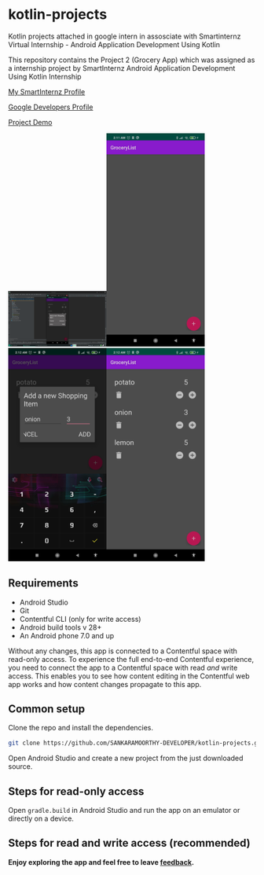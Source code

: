 # kotlin-projects
Kotlin projects attached in google intern in assosciate with Smartinternz
Virtual Internship - Android Application Development Using Kotlin

This repository contains the Project 2 (Grocery App) which was assigned as a internship project by SmartInternz Android Application Development Using Kotlin Internship

[My SmartInternz Profile](https://smartinternz.com/student-profile/feed/U0IyMDIyMDIzNzcwNw==)

[Google Developers Profile](https://g.dev/sankaramoorthy)

[Project Demo](https://drive.google.com/file/d/1HfdKsH-h_b1BfnkNZDcpmDn295ioIaBr/view?usp=sharing)


<img src="assets/sma.png" width="200"/><img src="assets/Screenshot_2022-09-23-02-11-45-739_com.androiddevs.grocerylist.jpg" width="200"/><img src="assets/Screenshot_2022-09-23-02-12-13-786_com.androiddevs.grocerylist.jpg" width="200"/><img src="assets/Screenshot_2022-09-23-02-12-25-367_com.androiddevs.grocerylist.jpg" width="200"/>


## Requirements

* Android Studio
* Git
* Contentful CLI (only for write access)
* Android build tools v 28+
* An Android phone 7.0 and up

Without any changes, this app is connected to a Contentful space with read-only access. To experience the full end-to-end Contentful experience, you need to connect the app to a Contentful space with read _and_ write access. This enables you to see how content editing in the Contentful web app works and how content changes propagate to this app.

## Common setup

Clone the repo and install the dependencies.

```bash
git clone https://github.com/SANKARAMOORTHY-DEVELOPER/kotlin-projects.git
```

Open Android Studio and create a new project from the just downloaded source.


## Steps for read-only access

Open `gradle.build` in Android Studio and run the app on an emulator or directly on a device.

## Steps for read and write access (recommended)

<b>Enjoy exploring the app and feel free to leave <a href="https://github.com/SANKARAMOORTHY-DEVELOPER/kotlin-projects/issues/new">feedback</a>.</b>
